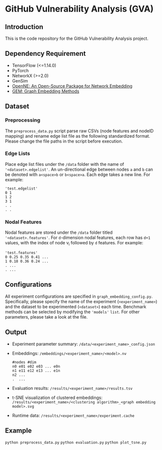 # GitHub Vulnerability Analysis (GVA)

## Introduction

This is the code repository for the GitHub Vulnerability Analysis project.

## Dependency Requirement

+ TensorFlow (<=1.14.0)
+ PyTorch
+ NetworkX (>=2.0)
+ GenSim
+ [OpenNE: An Open-Source Package for Network Embedding](https://github.com/thunlp/OpenNE)
+ [GEM: Graph Embedding Methods](https://github.com/palash1992/GEM)

## Dataset

### Preprocessing

The `preprocess_data.py` script parse raw CSVs (node features and nodeID mapping) and rename edge list file as the following standardized format. Please change the file paths in the script before execution.

### Edge Lists

Place edge list files under the `/data` folder with the name of `'<dataset>.edgelist'`. An un-directional edge between nodes `a` and `b` can be denoted with `a<space>b` or `b<space>a`. Each edge takes a new line. For example:

```text
'test.edgelist'
0 1  
1 2  
3 1  
. .
. .
```

### Nodal Features

Nodal features are stored under the `/data` folder titled `'<dataset>.features'`. For `d`-dimension nodal features, each row has `d+1` values, with the index of node v<sub>i</sub> followed by `d` features. For example:

```text
'test.features'
0 0.25 0.35 0.41 ...
1 0.18 0.36 0.24 ...
. ...
. ...
```

## Configurations

All experiment configurations are specified in `graph_embedding_config.py`. Specifically, please specify the name of the experiment (`<experiment_name>`) and the dataset to be experimented (`<dataset>`) each time. Benchmark methods can be selected by modifying the `'models'` `list`. For other parameters, please take a look at the file.

## Output

+ Experiment parameter summary: `/data/<experiment_name>_config.json`
+ Embeddings: `/embeddings/<experiment_name>/<model>.nv`  

    ```text
    #nodes #dim
    n0 e01 e02 e03 ... e0n
    n1 e11 e12 e13 ... e1n
    n2 ...
    .  ...
    ```

+ Evaluation results: `/results/<experiment_name>/results.tsv`
+ t-SNE visualization of clustered embeddings: `/results/<experiment_name>/<clustering algorithm>_<graph embedding model>.svg`
+ Runtime data: `/results/<experiment_name>/experiment.cache`

## Example

`python preprocess_data.py`
`python evaluation.py`
`python plot_tsne.py`
